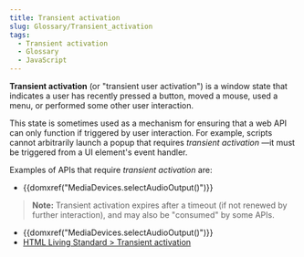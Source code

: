 ```yaml
---
title: Transient activation
slug: Glossary/Transient_activation
tags:
  - Transient activation
  - Glossary
  - JavaScript
---
```

**Transient activation** (or "transient user activation") is a window state that indicates a user has recently pressed a button, moved a mouse, used a menu, or performed some other user interaction.

This state is sometimes used as a mechanism for ensuring that a web API can only function if triggered by user interaction.
For example, scripts cannot arbitrarily launch a popup that requires _transient activation_ ⁠—it must be triggered from a UI element's event handler.

Examples of APIs that require _transient activation_ are:
- {{domxref("MediaDevices.selectAudioOutput()")}} 

> **Note:** Transient activation expires after a timeout (if not renewed by further interaction), and may also be "consumed" by some APIs.



<section id="Quick_links">
<ul>
  <li>{{domxref("MediaDevices.selectAudioOutput()")}}</li>
  <li><a href="https://html.spec.whatwg.org/multipage/interaction.html#transient-activation">HTML Living Standard > Transient activation</a></li>
</ul>
</section>
